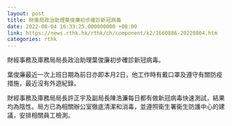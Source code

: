 ```yaml
---
layout: post
title: 財庫局政治助理葉俊廉初步確診新冠病毒
date: 2022-08-04 16:33:25.000000000 +08:00
link: https://news.rthk.hk/rthk/ch/component/k2/1660886-20220804.htm
categories: rthk
---
```


財經事務及庫務局局長政治助理葉俊廉初步確診新冠病毒。

葉俊廉最近一次上班日期為前日亦即本月2日，他工作時有戴口罩及遵守有關防疫措施，最近沒有外遊紀錄。

財經事務及庫務局局長許正宇及副局長陳浩濂每日都有做新冠病毒快速測試，結果均為陰性。局方已為相關辦公室徹底清潔和消毒，並遵照衞生署衞生防護中心的建議，安排相關員工檢測。
